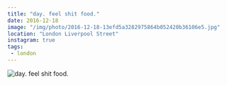 ```yaml
---
title: "day. feel shit food."
date: 2016-12-18
image: "/img/photo/2016-12-18-13efd5a3282975864b052420b36106e5.jpg"
location: "London Liverpool Street"
instagram: true
tags:
 - london
---
```


![day. feel shit food.](/img/photo/2016-12-18-13efd5a3282975864b052420b36106e5.jpg)
